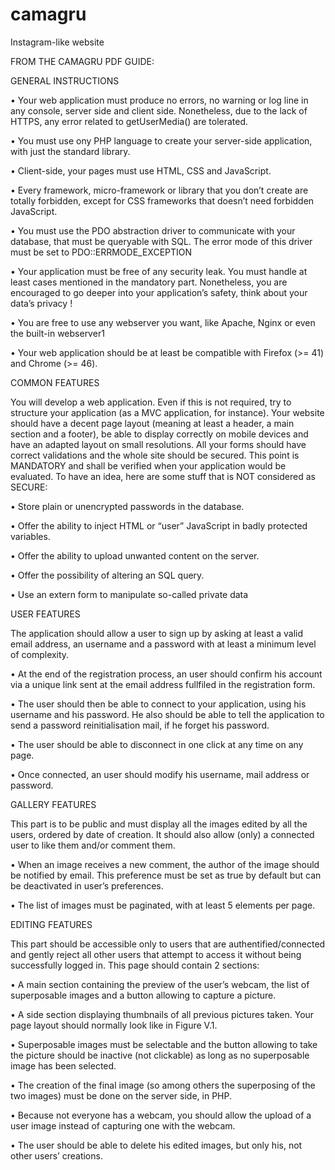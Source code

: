 # camagru
Instagram-like website


FROM THE CAMAGRU PDF GUIDE:


GENERAL INSTRUCTIONS

• Your web application must produce no errors, no warning or log line in any console,
server side and client side. Nonetheless, due to the lack of HTTPS, any error related
to getUserMedia() are tolerated.

• You must use ony PHP language to create your server-side application, with just
the standard library.

• Client-side, your pages must use HTML, CSS and JavaScript.

• Every framework, micro-framework or library that you don’t create are totally
forbidden, except for CSS frameworks that doesn’t need forbidden JavaScript.

• You must use the PDO abstraction driver to communicate with your database,
that must be queryable with SQL. The error mode of this driver must be set to
PDO::ERRMODE_EXCEPTION

• Your application must be free of any security leak. You must handle at least cases
mentioned in the mandatory part. Nonetheless, you are encouraged to go deeper
into your application’s safety, think about your data’s privacy !

• You are free to use any webserver you want, like Apache, Nginx or even the built-in
webserver1

• Your web application should be at least be compatible with Firefox (>= 41) and
Chrome (>= 46).


COMMON FEATURES

You will develop a web application. Even if this is not required, try to structure your
application (as a MVC application, for instance).
Your website should have a decent page layout (meaning at least a header, a main section
and a footer), be able to display correctly on mobile devices and have an adapted layout
on small resolutions.
All your forms should have correct validations and the whole site should be secured.
This point is MANDATORY and shall be verified when your application would be evaluated. To have an idea, here are some stuff that is NOT considered as SECURE:

• Store plain or unencrypted passwords in the database.

• Offer the ability to inject HTML or “user” JavaScript in badly protected variables.

• Offer the ability to upload unwanted content on the server.

• Offer the possibility of altering an SQL query.

• Use an extern form to manipulate so-called private data


USER FEATURES

The application should allow a user to sign up by asking at least a valid email
address, an username and a password with at least a minimum level of complexity.

• At the end of the registration process, an user should confirm his account via a
unique link sent at the email address fullfiled in the registration form.

• The user should then be able to connect to your application, using his username
and his password. He also should be able to tell the application to send a password
reinitialisation mail, if he forget his password.

• The user should be able to disconnect in one click at any time on any page.

• Once connected, an user should modify his username, mail address or password.


GALLERY FEATURES

This part is to be public and must display all the images edited by all the users,
ordered by date of creation. It should also allow (only) a connected user to like
them and/or comment them.

• When an image receives a new comment, the author of the image should be notified
by email. This preference must be set as true by default but can be deactivated in
user’s preferences.

• The list of images must be paginated, with at least 5 elements per page.


EDITING FEATURES

This part should be accessible only to users that are authentified/connected and gently reject all other users that attempt to access it without being successfully logged in.
This page should contain 2 sections:

• A main section containing the preview of the user’s webcam, the list of superposable
images and a button allowing to capture a picture.

• A side section displaying thumbnails of all previous pictures taken.
Your page layout should normally look like in Figure V.1.

• Superposable images must be selectable and the button allowing to take the picture should be inactive (not clickable) as long as no superposable image has been
selected.

• The creation of the final image (so among others the superposing of the two images)
must be done on the server side, in PHP.

• Because not everyone has a webcam, you should allow the upload of a user image
instead of capturing one with the webcam.

• The user should be able to delete his edited images, but only his, not other users’
creations.
